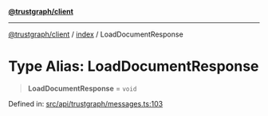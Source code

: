 [**@trustgraph/client**](../../README.md)

***

[@trustgraph/client](../../README.md) / [index](../README.md) / LoadDocumentResponse

# Type Alias: LoadDocumentResponse

> **LoadDocumentResponse** = `void`

Defined in: [src/api/trustgraph/messages.ts:103](https://github.com/trustgraph-ai/trustgraph-ts-client/blob/edcc8c01cf9c2f58c76719d5d2aa7058546360d9/src/api/trustgraph/messages.ts#L103)

